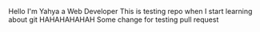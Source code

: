 Hello I'm Yahya a Web Developer
This is testing repo when I start learning about git
HAHAHAHAHAH
Some change for testing pull request

